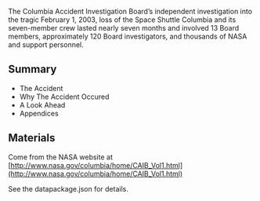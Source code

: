The Columbia Accident Investigation Boardʼs independent 
investigation into the tragic February 1, 2003, loss of the 
Space Shuttle 
Columbia
 and its seven-member crew lasted 
nearly  seven  months  and  involved  13  Board  members, 
approximately  120  Board  investigators,  and  thousands 
of NASA and support personnel. 

## Summary

* The Accident
* Why The Accident Occured
* A Look Ahead
* Appendices

## Materials

Come from the NASA website at [http://www.nasa.gov/columbia/home/CAIB_Vol1.html](http://www.nasa.gov/columbia/home/CAIB_Vol1.html) 

See the datapackage.json for details.

